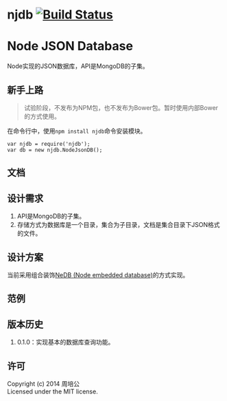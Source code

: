 # njdb [![Build Status](https://secure.travis-ci.org/toolkit-rack/node-json-db.png?branch=master)](http://travis-ci.org/toolkit-rack/node-json-db)

# Node JSON Database #

Node实现的JSON数据库，API是MongoDB的子集。

## 新手上路

> 试验阶段，不发布为NPM包，也不发布为Bower包。暂时使用内部Bower的方式使用。

在命令行中，使用`npm install njdb`命令安装模块。

	var njdb = require('njdb');
	var db = new njdb.NodeJsonDB();

## 文档

## 设计需求 ##

1. API是MongoDB的子集。
2. 存储方式为数据库是一个目录，集合为子目录，文档是集合目录下JSON格式的文件。

## 设计方案 ##

当前采用组合装饰[NeDB (Node embedded database)](https://github.com/louischatriot/nedb)的方式实现。

## 范例

## 版本历史

1. 0.1.0：实现基本的数据库查询功能。

## 许可

Copyright (c) 2014 周培公  
Licensed under the MIT license.
